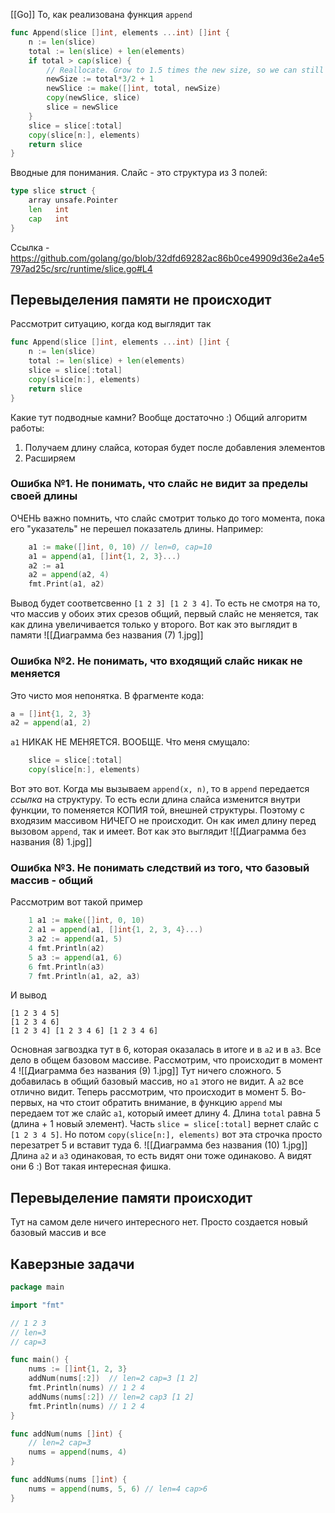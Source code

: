 [[Go]]
То, как реализована функция `append`
```go
func Append(slice []int, elements ...int) []int {
    n := len(slice)
    total := len(slice) + len(elements)
    if total > cap(slice) {
        // Reallocate. Grow to 1.5 times the new size, so we can still grow.
        newSize := total*3/2 + 1
        newSlice := make([]int, total, newSize)
        copy(newSlice, slice)
        slice = newSlice
    }
    slice = slice[:total]
    copy(slice[n:], elements)
    return slice
}
```
Вводные для понимания. 
Слайс - это структура из 3 полей:
```go
type slice struct {
	array unsafe.Pointer
	len   int
	cap   int
}
```
Ссылка - https://github.com/golang/go/blob/32dfd69282ac86b0ce49909d36e2a4e5797ad25c/src/runtime/slice.go#L4
## Перевыделения памяти не происходит
Рассмотрит ситуацию, когда код выглядит так
```go
func Append(slice []int, elements ...int) []int {
    n := len(slice)
    total := len(slice) + len(elements)
    slice = slice[:total]
    copy(slice[n:], elements)
    return slice
}
```
Какие тут подводные камни? Вообще достаточно :)
Общий алгоритм работы: 
1. Получаем длину слайса, которая будет после добавления элементов
2. Расширяем 
### Ошибка №1. Не понимать, что слайс не видит за пределы своей длины
ОЧЕНЬ важно помнить, что слайс смотрит только до того момента, пока его "указатель" не перешел показатель длины. Например:
```go
	a1 := make([]int, 0, 10) // len=0, cap=10
	a1 = append(a1, []int{1, 2, 3}...)
	a2 := a1
	a2 = append(a2, 4)
	fmt.Print(a1, a2)
```
Вывод будет соответсвенно `[1 2 3] [1 2 3 4]`. То есть не смотря на то, что массив у обоих этих срезов общий, первый слайс не меняется, так как длина увеличивается только у второго. Вот как это выглядит в памяти
![[Диаграмма без названия (7) 1.jpg]]
### Ошибка №2. Не понимать, что входящий слайс никак не меняется
Это чисто моя непонятка. В фрагменте кода:
```go
a = []int{1, 2, 3}
a2 = append(a1, 2)
```
`a1` НИКАК НЕ МЕНЯЕТСЯ. ВООБЩЕ. Что меня смущало:
```go
    slice = slice[:total]
    copy(slice[n:], elements)
```
Вот это вот. Когда мы вызываем `append(x, n)`, то в `append` передается *ссылка* на структуру. То есть если длина слайса изменится внутри функции, то поменяется КОПИЯ той, внешней структуры. Поэтому с входязим массивом НИЧЕГО не происходит. Он как имел длину перед вызовом `append`, так и имеет. Вот как это выглядит
![[Диаграмма без названия (8) 1.jpg]]
### Ошибка №3. Не понимать следствий из того, что базовый массив - общий
Рассмотрим вот такой пример
```go
	1 a1 := make([]int, 0, 10)
	2 a1 = append(a1, []int{1, 2, 3, 4}...)
	3 a2 := append(a1, 5)
	4 fmt.Println(a2)
	5 a3 := append(a1, 6)
	6 fmt.Println(a3)
	7 fmt.Println(a1, a2, a3)
```
И вывод
```
[1 2 3 4 5]
[1 2 3 4 6]
[1 2 3 4] [1 2 3 4 6] [1 2 3 4 6]
```
Основная загвоздка тут в 6, которая оказалась в итоге и в `a2` и в `a3`. Все дело в общем базовом массиве. Рассмотрим, что происходит в момент 4
![[Диаграмма без названия (9) 1.jpg]]
Тут ничего сложного. 5 добавилась в общий базовый массив, но `a1` этого не видит. А `a2` все отлично видит. Теперь рассмотрим, что происходит в момент 5. Во-первых, на что стоит обратить внимание, в функцию `append` мы передаем тот же слайс `a1`, который имеет длину 4. Длина `total` равна 5 (длина + 1 новый элемент). Часть `slice = slice[:total]` вернет слайс с `[1 2 3 4 5]`. Но потом `copy(slice[n:], elements)` вот эта строчка просто перезатрет 5 и вставит туда 6. 
![[Диаграмма без названия (10) 1.jpg]]
Длина `a2` и `a3` одинаковая, то есть видят они тоже одинаково. А видят они 6 :) Вот такая интересная фишка. 
## Перевыделение памяти происходит
Тут на самом деле ничего интересного нет. Просто создается новый базовый массив и все
## Каверзные задачи
```go
package main

import "fmt"

// 1 2 3
// len=3
// cap=3

func main() {
	nums := []int{1, 2, 3}
	addNum(nums[:2])  // len=2 cap=3 [1 2]
	fmt.Println(nums) // 1 2 4
	addNums(nums[:2]) // len=2 cap3 [1 2]
	fmt.Println(nums) // 1 2 4
}

func addNum(nums []int) {
	// len=2 cap=3
	nums = append(nums, 4)
}

func addNums(nums []int) {
	nums = append(nums, 5, 6) // len=4 cap>6
}
```